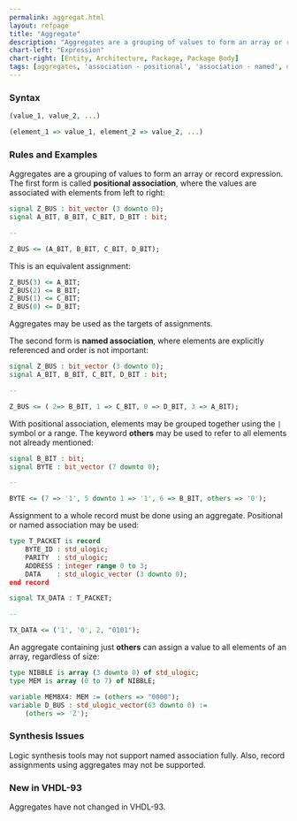 ```yaml
---
permalink: aggregat.html
layout: refpage
title: "Aggregate"
description: "Aggregates are a grouping of values to form an array or record expression."
chart-left: "Expression"
chart-right: [Entity, Architecture, Package, Package Body]
tags: [aggregates, 'association - positional', 'association - named', others]
---
```


<h3 class="text-hr"><span>Syntax</span></h3>

```vhdl
(value_1, value_2, ...)
```
```vhdl
(element_1 => value_1, element_2 => value_2, ...)
```

<h3 class="text-hr"><span>Rules and Examples</span></h3>

Aggregates are a grouping of values to form an array or record expression. The first form is called __positional association__, where the values are associated with elements from left to right:
```vhdl
signal Z_BUS : bit_vector (3 downto 0);
signal A_BIT, B_BIT, C_BIT, D_BIT : bit;

--

Z_BUS <= (A_BIT, B_BIT, C_BIT, D_BIT);
```

This is an equivalent assignment:
```vhdl
Z_BUS(3) <= A_BIT;
Z_BUS(2) <= B_BIT;
Z_BUS(1) <= C_BIT;
Z_BUS(0) <= D_BIT;
```
Aggregates may be used as the targets of assignments.  

The second form is __named association__, where elements are explicitly referenced and order is not important:
```vhdl
signal Z_BUS : bit_vector (3 downto 0);
signal A_BIT, B_BIT, C_BIT, D_BIT : bit;

--

Z_BUS <= ( 2=> B_BIT, 1 => C_BIT, 0 => D_BIT, 3 => A_BIT);
```

With positional association, elements may be grouped together using the `|` symbol or a range. The keyword __others__ may be used to refer to all elements not already mentioned:
```vhdl
signal B_BIT : bit;
signal BYTE : bit_vector (7 downto 0);

--

BYTE <= (7 => '1', 5 downto 1 => '1', 6 => B_BIT, others => '0');
```

Assignment to a whole record must be done using an aggregate. Positional or named association may be used:
```vhdl
type T_PACKET is record
    BYTE_ID : std_ulogic;
    PARITY  : std_ulogic;
    ADDRESS : integer range 0 to 3;
    DATA    : std_ulogic_vector (3 downto 0);
end record

signal TX_DATA : T_PACKET;

--

TX_DATA <= ('1', '0', 2, "0101");
```

An aggregate containing just __others__ can assign a value to all elements of an array, regardless of size:
```vhdl
type NIBBLE is array (3 downto 0) of std_ulogic;
type MEM is array (0 to 7) of NIBBLE;

variable MEM8X4: MEM := (others => "0000");
variable D_BUS : std_ulogic_vector(63 downto 0) :=
    (others => 'Z');
```

<h3 class="text-hr"><span>Synthesis Issues</span></h3>

Logic synthesis tools may not support named association fully. Also, record assignments using aggregates may not be supported.

<h3 class="text-hr"><span>New in VHDL-93</span></h3>

Aggregates have not changed in VHDL-93.
